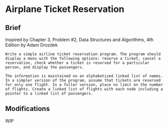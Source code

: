 # Airplane Ticket Reservation

## Brief

Inspired by Chapter 3, Problem #2, Data Structures and Algorithms, 4th Edition by Adam Drozdek

```
Write a simple airline ticket reservation program. The program should display a menu with the following options: reserve a ticket, cancel a reservation, check whether a ticket is reserved for a particular person, and display the passengers.

The information is maintained on an alphabetized linked list of names. In a simpler version of the program, assume that tickets are reserved for only one flight. In a fuller version, place no limit on the number of flights. Create a linked list of flights with each node including a pointer to a linked list of passengers.
```


## Modifications

WIP
